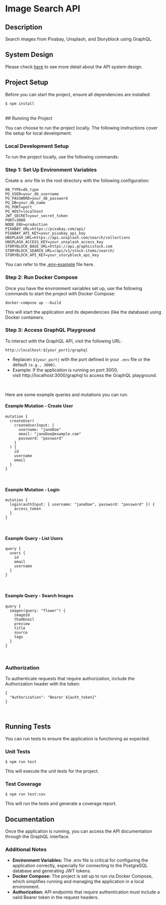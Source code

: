 # Image Search API

## Description
Search images from Pixabay, Unsplash, and Storyblock using GraphQL.

## System Design
Please check [here](./src/docs/system-design.MD) to see more detail about the API system design.

## Project Setup

Before you can start the project, ensure all dependencies are installed:

```
$ npm install
```
<br>
## Running the Project

You can choose to run the project locally. The following instructions cover the setup for local development:

### Local Development Setup
To run the project locally, use the following commands:

### Step 1: Set Up Environment Variables

Create a .env file in the root directory with the following configuration:

```
DB_TYPE=db_type
PG_USER=your_db_username
PG_PASSWORD=your_db_password
PG_DB=your_db_name
PG_PORT=port
PG_HOST=localhost
JWT_SECRET=your_secret_token
PORT=3000
NODE_ENV=production
PIXABAY_URL=https://pixabay.com/api/
PIXABAY_API_KEY=your_pixabay_api_key
UNSPLASH_URL=https://api.unsplash.com/search/collections
UNSPLASH_ACCESS_KEY=your_unsplash_access_key
STORYBLOCK_BASE_URL=https://api.graphicstock.com
STORYBLOCK_SEARCH_URL=/api/v1/stock-items/search/
STORYBLOCK_API_KEY=your_storyblock_api_key
```
You can refer to the [.env-example](./.env-example) file here.

### Step 2: Run Docker Compose

Once you have the environment variables set up, use the following commands to start the project with Docker Compose:

```
docker-compose up --build
```
This will start the application and its dependencies (like the database) using Docker containers.

### Step 3: Access GraphQL Playground

To interact with the GraphQL API, visit the following URL:

```
http://localhost:${your_port}/graphql
```

- Replacen `${your_port}` with the port defined in your `.env` file or the default `(e.g., 3000)`.
- Example: If the application is running on port 3000, <br>
visit http://localhost:3000/graphql to access the GraphQL playground.
<br>

Here are some example queries and mutations you can run:
#### Example Mutation - Create User
```
mutation {
  createUser(
    createUserInput: {
      username: "janeDoe"
      email: "janeDoe@example.com"
      password: "password"
    }
  ) {
    id
    username
    email
  }
}
```
<br>

#### Example Mutation - Login
```
mutation {
  login(authInput: { username: "janeDoe", password: "password" }) {
    access_token
  }
}
```
<br>

#### Example Query - List Users
```
query {
  users {
    id
    email
    username
  }
}
```
<br>

#### Example Query - Search Images
```
query {
  images(query: "flower") {
    imageId
    thumbnail
    preview
    title
    source
    tags
  }
}
```
<br>

### Authorization
To authenticate requests that require authorization, include the Authorization header with the token:
```
{
  "Authorization": "Bearer ${auth_token}"
}
```
<br>

## Running Tests

You can run tests to ensure the application is functioning as expected.

### Unit Tests
```
$ npm run test
```

This will execute the unit tests for the project.

### Test Coverage
```
$ npm run test:cov
```
This will run the tests and generate a coverage report.

## Documentation

Once the application is running, you can access the API documentation through the GraphQL interface.

### Additional Notes
- **Environment Variables:** The .env file is critical for configuring the application correctly, especially for connecting to the PostgreSQL database and generating JWT tokens.
- **Docker Compose:** The project is set up to run via Docker Compose, which simplifies running and managing the application in a local environment.
- **Authorization:** API endpoints that require authentication must include a valid Bearer token in the request headers.